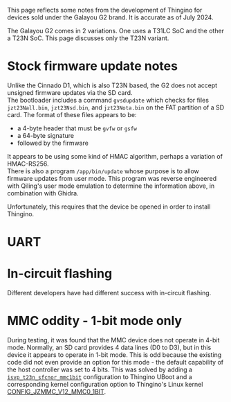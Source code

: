This page reflects some notes from the development of Thingino for devices sold under the Galayou G2 brand. It is accurate as of July 2024.

The Galayou G2 comes in 2 variations. One uses a T31LC SoC and the other a T23N SoC.  This page discusses only the T23N variant.

# Stock firmware update notes
 
Unlike the Cinnado D1, which is also T23N based, the G2 does not accept unsigned firmware updates via the SD card.  
The bootloader includes a command `gvsdupdate` which checks for files `jzt23Nall.bin`, `jzt23Nsd.bin`, and `jzt23Nota.bin`
on the FAT partition of a SD card.  The format of these files appears to be:

- a 4-byte header that must be `gvfw` or `gsfw`
- a 64-byte signature
- followed by the firmware 

It appears to be using some kind of HMAC algorithm, perhaps a variation of HMAC-RS256.  
There is also a program `/app/bin/update` whose purpose is to allow firmware updates from user mode. This program was reverse engineered
with Qiling's user mode emulation to determine the information above, in combination with Ghidra.

Unfortunately, this requires that the device be opened in order to install Thingino.

# UART



# In-circuit flashing

Different developers have had different success with in-circuit flashing.

# MMC oddity - 1-bit mode only

During testing, it was found that the MMC device does not operate in 4-bit mode.  Normally, an SD card provides 4 data lines (D0 to D3),
but in this device it appears to operate in 1-bit mode.  This is odd because the existing code did not even provide an option for this mode - the default capability of the host controller was set to 4 bits.  This was solved by adding a [`isvp_t23n_sfcnor_mmc1bit`](https://github.com/gtxaspec/u-boot-ingenic/commit/40303cc4e9c4f790ca235f972066c5c9a2bb778e) configuration to Thingino UBoot and a corresponding kernel configuration option to Thingino's Linux kernel [CONFIG_JZMMC_V12_MMC0_1BIT](https://github.com/gtxaspec/thingino-linux/commit/a4417fd29af2f77a2b303bccb969b49c105fedc0).

